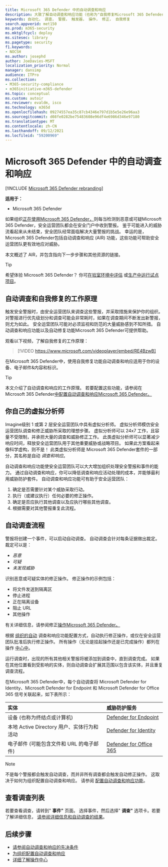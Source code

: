 ```yaml
---
title: Microsoft 365 Defender 中的自动调查和响应
description: 大致了解自动调查和响应功能（也称为"自我修复Microsoft 365 Defender
keywords: 自动化， 调查， 警报， 触发器， 操作， 修正， 自我修复
search.appverid: met150
ms.prod: m365-security
ms.mktglfcycl: deploy
ms.sitesec: library
ms.pagetype: security
f1.keywords:
- NOCSH
ms.author: josephd
author: JoeDavies-MSFT
localization_priority: Normal
manager: dansimp
audience: ITPro
ms.collection:
- M365-security-compliance
- m365initiative-m365-defender
ms.topic: conceptual
ms.custom: autoir
ms.reviewer: evaldm, isco
ms.technology: m365d
ms.openlocfilehash: 09274557ea35c87cb4346e797d1b5e5e26e96aa3
ms.sourcegitcommit: d08fe0282be75483608e96df4e6986d346e97180
ms.translationtype: MT
ms.contentlocale: zh-CN
ms.lasthandoff: 09/12/2021
ms.locfileid: "59200969"
---
```

# <a name="automated-investigation-and-response-in-microsoft-365-defender"></a>Microsoft 365 Defender 中的自动调查和响应

[!INCLUDE [Microsoft 365 Defender rebranding](../includes/microsoft-defender.md)]

**适用于：**
- Microsoft 365 Defender

如果组织[正在使用Microsoft 365 Defender，](microsoft-365-defender.md)则每当检测到恶意或可疑Microsoft 365 Defender，安全运营团队都会在安全门户中收到警报。 鉴于可能进入的威胁流看起来从未结束，安全团队经常面临解决大量警报的挑战。 幸运的是，Microsoft 365 Defender包括自动调查和响应 (AIR) 功能，这些功能可帮助安全运营团队更有效地应对威胁。

本文概述了 AIR，并包含指向下一步步骤和其他资源的链接。

> [!TIP]
> 希望体验 Microsoft 365 Defender？ 你可[在验室环境中评估](m365d-evaluation.md?ocid=cx-docs-MTPtriallab) 或[生产中运行试点项目](m365d-pilot.md?ocid=cx-evalpilot)。

## <a name="how-automated-investigation-and-self-healing-works"></a>自动调查和自我修复的工作原理

触发安全警报时，由安全运营团队来调查这些警报，并采取措施来保护你的组织。 对警报进行优先级划分和调查可能会非常耗时，如果在调查期间不断发出新警报，则尤为如此。 安全运营团队可能对必须监视和防范的大量威胁感到不知所措。 自动调查和响应功能以及自动修复功能Microsoft 365 Defender可提供帮助。

观看以下视频，了解自我修复的工作原理： <p>

> [!VIDEO https://www.microsoft.com/videoplayer/embed/RE4BzwB]

在Microsoft 365 Defender中，使用自我修复功能自动调查和响应适用于你的设备、电子邮件&内容和标识。
 
> [!TIP]
> 本文介绍了自动调查和响应的工作原理。 若要配置这些功能，请参阅在 Microsoft 365 Defender[中配置自动调查和响应Microsoft 365 Defender。](m365d-configure-auto-investigation-response.md)

## <a name="your-own-virtual-analyst"></a>你自己的虚拟分析师

Imagine级别 1 或第 2 层安全运营团队中具有虚拟分析师。 虚拟分析师模仿安全运营团队调查和修正威胁所采取的理想步骤。 虚拟分析师可以 24x7 工作，且容量不受限制，并承担大量的调查和威胁修正工作。 此类虚拟分析师可以显著减少响应时间，释放安全运营团队用于其他重要威胁或战略项目。 如果此方案看起来像科学虚构，则不是！ 此类虚拟分析师是 Microsoft 365 Defender套件的一部分，其名称是自动 *调查和响应*。

自动调查和响应功能使安全运营团队可以大大增加组织处理安全警报和事件的能力。 通过自动调查和响应，你可以降低调查和响应活动处理的成本，并能够最利用威胁防护套件。 自动调查和响应功能可有助于安全运营团队：

1. 确定是否需要针对某个威胁采取行动。
2. 执行（或建议执行）任何必要的修正操作。
3. 确定是否应执行其他调查以及应执行哪些其他调查。
4. 根据需要对其他警报重复此流程。

## <a name="the-automated-investigation-process"></a>自动调查流程

警报将创建一个事件，可以启动自动调查。 自动调查会针对每条证据做出裁定。 裁定可以是：
- *恶意*
- *可疑* 
- *未发现威胁* 

识别恶意或可疑实体的修正操作。 修正操作的示例包括：

- 将文件发送到隔离区
- 停止进程
- 正在隔离设备
- 阻止 URL 
- 其他操作

有关详细信息，请参阅修正[操作Microsoft 365 Defender。](m365d-remediation-actions.md)

根据 [组织的自动](m365d-configure-auto-investigation-response.md) 调查和响应功能配置方式，自动执行修正操作，或仅在安全运营团队批准后执行修正操作。 所有操作（无论是挂起操作还是已完成操作）都列在操作 [中心中](m365d-action-center.md)。

运行调查时，出现的所有其他相关警报将被添加到调查中，直到调查完成。 如果在其他位置看到受影响的实体，则自动调查会扩展其范围以包含该实体，并且重复调查流程。 

在Microsoft 365 Defender中，每个自动调查将 Microsoft Defender for Identity、Microsoft Defender for Endpoint 和 Microsoft Defender for Office 365 信号关联起来，如下表所示： 

|实体 |威胁防护服务  |
|:---------|:---------|
|设备 (也称为终结点或计算机)  |[Defender for Endpoint](../defender-endpoint/automated-investigations.md) |      
|本地 Active Directory 用户、实体行为和活动     |[Defender for Identity](/azure-advanced-threat-protection/what-is-atp) |      
|电子邮件 (可能包含文件和 URL 的电子邮件)      |[Defender for Office 365](../office-365-security/defender-for-office-365.md) |

> [!NOTE]
> 不是每个警报都会触发自动调查，而并非所有调查都会触发自动修正操作。 这取决于如何为组织配置自动调查和响应。 请参阅 [配置自动调查和响应功能](m365d-configure-auto-investigation-response.md)。

## <a name="viewing-a-list-of-investigations"></a>查看调查列表

若要查看调查，请转到" **事件"** 页面。 选择事件，然后选择" **调查"** 选项卡。若要了解详细信息， [请参阅详细信息和自动调查的结果](m365d-autoir-results.md)。


## <a name="next-steps"></a>后续步骤

- [请参阅自动调查和响应的先决条件](m365d-configure-auto-investigation-response.md#prerequisites-for-automated-investigation-and-response-in-microsoft-365-defender)
- [为组织配置自动调查和响应](m365d-configure-auto-investigation-response.md)
- [详细了解操作中心](m365d-action-center.md)
